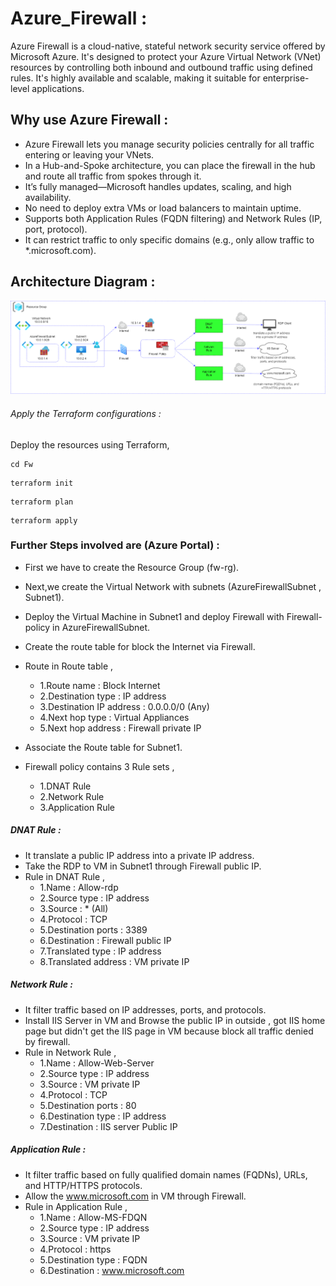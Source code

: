 # Azure_Firewall :
Azure Firewall is a cloud-native, stateful network security service offered by Microsoft Azure. It's designed to protect your Azure Virtual Network (VNet) resources by controlling both inbound and outbound traffic using defined rules. It's highly available and scalable, making it suitable for enterprise-level applications.

## Why use Azure Firewall :
- Azure Firewall lets you manage security policies centrally for all traffic entering or leaving your VNets.
- In a Hub-and-Spoke architecture, you can place the firewall in the hub and route all traffic from spokes through it.
- It’s fully managed—Microsoft handles updates, scaling, and high availability.
- No need to deploy extra VMs or load balancers to maintain uptime.
- Supports both Application Rules (FQDN filtering) and Network Rules (IP, port, protocol).
- It can restrict traffic to only specific domains (e.g., only allow traffic to *.microsoft.com).

## Architecture Diagram :
![Fw](Images/firewall.png)

###### Apply the Terraform configurations :

Deploy the resources using Terraform,

```
cd Fw
```
```
terraform init
```
```
terraform plan
```
```
terraform apply
```

### Further Steps involved are (Azure Portal) :

- First we have to create the Resource Group (fw-rg).
- Next,we create the Virtual Network with subnets (AzureFirewallSubnet , Subnet1).
- Deploy the Virtual Machine in Subnet1 and deploy Firewall with Firewall-policy in AzureFirewallSubnet.
- Create the route table for block the Internet via Firewall.
- Route in Route table ,
  - 1.Route name : Block Internet
  - 2.Destination type : IP address
  - 3.Destination IP address : 0.0.0.0/0 (Any)
  - 4.Next hop type : Virtual Appliances
  - 5.Next hop address : Firewall private IP

- Associate the Route table for Subnet1.
- Firewall policy contains 3 Rule sets ,
  - 1.DNAT Rule
  - 2.Network Rule
  - 3.Application Rule

##### DNAT Rule :
- It translate a public IP address into a private IP address.
- Take the RDP to VM in Subnet1 through Firewall public IP.
- Rule in DNAT Rule ,
  - 1.Name : Allow-rdp
  - 2.Source type : IP address
  - 3.Source : * (All)
  - 4.Protocol : TCP
  - 5.Destination ports : 3389
  - 6.Destination : Firewall public IP
  - 7.Translated type : IP address
  - 8.Translated address : VM private IP

##### Network Rule :
- It filter traffic based on IP addresses, ports, and protocols.
- Install IIS Server in VM and Browse the public IP in outside , got IIS home page but didn't get the IIS page in VM because block all traffic denied by firewall.
- Rule in Network Rule ,
  - 1.Name : Allow-Web-Server
  - 2.Source type : IP address
  - 3.Source : VM private IP
  - 4.Protocol : TCP
  - 5.Destination ports : 80
  - 6.Destination type : IP address
  - 7.Destination : IIS server Public IP

##### Application Rule :
- It filter traffic based on fully qualified domain names (FQDNs), URLs, and HTTP/HTTPS protocols.
- Allow the www.microsoft.com in VM through Firewall.
- Rule in Application Rule ,
  - 1.Name : Allow-MS-FDQN
  - 2.Source type : IP address
  - 3.Source : VM private IP
  - 4.Protocol : https
  - 5.Destination type : FQDN
  - 6.Destination : www.microsoft.com